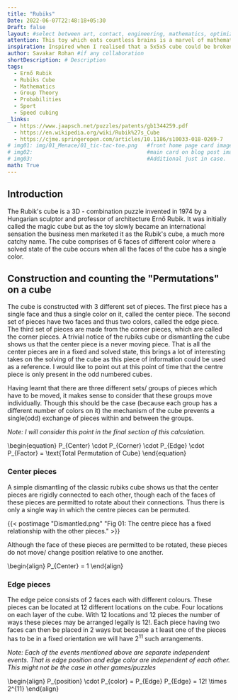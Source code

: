 ```yaml
---
title: "Rubiks"
Date: 2022-06-07T22:48:18+05:30
Draft: false
layout: #select between art, contact, engineering, mathematics, optimization, sports
attention: This toy which eats countless brains is a marvel of mathematics, engineering and design. A small introduction in to the algorithms required to solve this fantabulous device.
inspiration: Inspired when I realised that a 5x5x5 cube could be broken down to a 3x3x3 cube as a (1+3+1)x(1+3+1)x(1+3+1) cube.
author: Savakar Rohan #if any collaboration
shortDescription: # Description
tags:
  - Ernő Rubik
  - Rubiks Cube
  - Mathematics
  - Group Theory
  - Probabilities
  - Sport
  - Speed cubing
_links:
  - https://www.jaapsch.net/puzzles/patents/gb1344259.pdf
  - https://en.wikipedia.org/wiki/Rubik%27s_Cube
  - https://cjme.springeropen.com/articles/10.1186/s10033-018-0269-7
# img01: img/01_Menace/01_tic-tac-toe.png   #front home page card image
# img02:                                    #main card on blog post image
# img03:                                    #Additional just in case.
math: True
---
```


## Introduction

The Rubik's cube is a 3D - combination puzzle invented in 1974 by a Hungarian sculptor and professor of architecture Ernő Rubik. It was initially called the magic cube but as the toy slowly became an international sensation the business men marketed it as the Rubik's cube, a much more catchy name. The cube comprises of 6 faces of different color where a solved state of the cube occurs when all the faces of the cube has a single color.

## Construction and counting the "Permutations" on a cube

The cube is constructed with 3 different set of pieces. The first piece has a single face and thus a single color on it, called the center piece. The second set of pieces have two faces and thus two colors, called the edge piece. The third set of pieces are made from the corner pieces, which are called the corner pieces. A trivial notice of the rubiks cube or dismantling the cube shows us that the center piece is a never moving piece. That is all the center pieces are in a fixed and solved state, this brings a lot of interesting takes on the solving of the cube as this piece of information could be used as a reference. I would like to point out at this point of time that the centre piece is only present in the odd numbered cubes.

Having learnt that there are three different sets/ groups of pieces which have to be moved, it makes sense to consider that these groups move individually. Though this should be the case (because each group has a different number of colors on it) the mechanism of the cube prevents a single(odd) exchange of pieces within and between the groups.

_Note: I will consider this point in the final section of this calculation._

\begin{equation}
P\_{Center} \cdot P\_{Corner} \cdot P\_{Edge} \cdot P\_{Factor} = \text{Total Permutation of Cube}
\end{equation}

### Center pieces

A simple dismantling of the classic rubiks cube shows us that the center pieces are rigidly connected to each other, though each of the faces of these pieces are permitted to rotate about their connections. Thus there is only a single way in which the centre pieces can be permuted.

{{< postimage "Dismantled.png" "Fig 01:  The centre piece has a fixed relationship with the other pieces." >}}

Although the face of these pieces are permitted to be rotated, these pieces do not move/ change position relative to one another.

\begin{align}
P\_{Center} = 1
\end{align}

### Edge pieces

The edge peice consists of 2 faces each with different colours. These pieces can be located at 12 different locations on the cube. Four locations on each layer of the cube. With 12 locations and 12 pieces the number of ways these pieces may be arranged legally is $12!$. Each piece having two faces can then be placed in 2 ways but because a t least one of the pieces has to be in a fixed orientation we will have $2^{11}$ such arrangements.

_Note: Each of the events mentioned above are separate independent events. That is edge position and edge color are independent of each other. This might not be the case in other games/puzzles_

\begin{align}
P\_{position} \cdot P\_{color} = P\_{Edge}
P\_{Edge} = 12! \times 2^{11}
\end{align}
